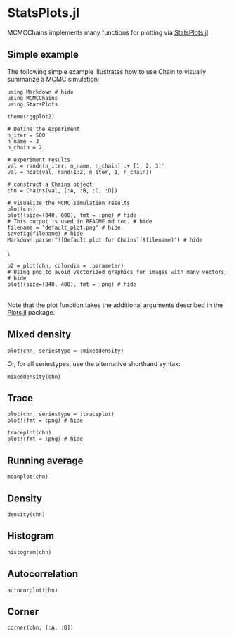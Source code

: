 # StatsPlots.jl

MCMCChains implements many functions for plotting via [StatsPlots.jl](https://github.com/JuliaPlots/StatsPlots.jl).

## Simple example 

The following simple example illustrates how to use Chain to visually summarize a MCMC simulation:

```@example statsplots
using Markdown # hide
using MCMCChains
using StatsPlots

theme(:ggplot2)

# Define the experiment
n_iter = 500
n_name = 3
n_chain = 2

# experiment results
val = randn(n_iter, n_name, n_chain) .+ [1, 2, 3]'
val = hcat(val, rand(1:2, n_iter, 1, n_chain))

# construct a Chains object
chn = Chains(val, [:A, :B, :C, :D])

# visualize the MCMC simulation results
plot(chn)
plot!(size=(840, 600), fmt = :png) # hide
# This output is used in README.md too. # hide
filename = "default_plot.png" # hide
savefig(filename) # hide
Markdown.parse("![Default plot for Chains]($filename)") # hide
```

\

```@example statsplots
p2 = plot(chn, colordim = :parameter)
# Using png to avoid vectorized graphics for images with many vectors. # hide
plot!(size=(840, 400), fmt = :png) # hide
```

\
Note that the plot function takes the additional arguments described in the [Plots.jl](https://github.com/JuliaPlots/Plots.jl) package.

## Mixed density

```@example statsplots
plot(chn, seriestype = :mixeddensity)
```

Or, for all seriestypes, use the alternative shorthand syntax:

```@example statsplots
mixeddensity(chn)
```

## Trace

```@example statsplots
plot(chn, seriestype = :traceplot)
plot!(fmt = :png) # hide
```

```@example statsplots
traceplot(chn)
plot!(fmt = :png) # hide
```

## Running average

```@example statsplots
meanplot(chn)
```

## Density

```@example statsplots
density(chn)
```

## Histogram

```@example statsplots
histogram(chn)
```

## Autocorrelation

```@example statsplots
autocorplot(chn)
```

## Corner

```@example statsplots
corner(chn, [:A, :B])
```
